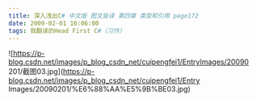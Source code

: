 ```yaml
---
title: 深入浅出C# 中文版 图文皆译 第四章 类型和引用 page172
date: 2009-02-01 16:06:00
tags: 我翻译的Head First C#（习作）
---
```

![https://p-blog.csdn.net/images/p_blog_csdn_net/cuipengfei1/EntryImages/20090
201/截图03.jpg](https://p-blog.csdn.net/images/p_blog_csdn_net/cuipengfei1/Entry
Images/20090201/%E6%88%AA%E5%9B%BE03.jpg)



